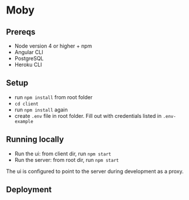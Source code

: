# Moby

## Prereqs
- Node version 4 or higher + npm
- Angular CLI
- PostgreSQL
- Heroku CLI

## Setup
- run `npm install` from root folder
- `cd client`
- run `npm install` again
- create `.env` file in root folder. Fill out with credentials listed in `.env-example`

## Running locally
- Run the ui: from client dir, run `npm start`
- Run the server: from root dir, run `npm start`

The ui is configured to point to the server during development as a proxy.

## Deployment
